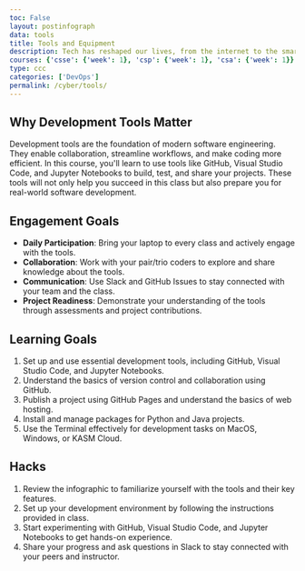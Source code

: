 ```yaml
---
toc: False 
layout: postinfograph
data: tools
title: Tools and Equipment
description: Tech has reshaped our lives, from the internet to the smartphone in your pocket, or the advent of AI. This course is opening new technology possibilities by equipping you with the developer tools that are the keys to boundless technology possibilities.
courses: {'csse': {'week': 1}, 'csp': {'week': 1}, 'csa': {'week': 1}}
type: ccc
categories: ['DevOps']
permalink: /cyber/tools/
---
```


## Why Development Tools Matter

Development tools are the foundation of modern software engineering. They enable collaboration, streamline workflows, and make coding more efficient. In this course, you'll learn to use tools like GitHub, Visual Studio Code, and Jupyter Notebooks to build, test, and share your projects. These tools will not only help you succeed in this class but also prepare you for real-world software development.

## Engagement Goals

* **Daily Participation**: Bring your laptop to every class and actively engage with the tools.
* **Collaboration**: Work with your pair/trio coders to explore and share knowledge about the tools.
* **Communication**: Use Slack and GitHub Issues to stay connected with your team and the class.
* **Project Readiness**: Demonstrate your understanding of the tools through assessments and project contributions.

## Learning Goals

1. Set up and use essential development tools, including GitHub, Visual Studio Code, and Jupyter Notebooks.
2. Understand the basics of version control and collaboration using GitHub.
3. Publish a project using GitHub Pages and understand the basics of web hosting.
4. Install and manage packages for Python and Java projects.
5. Use the Terminal effectively for development tasks on MacOS, Windows, or KASM Cloud.

## Hacks

1. Review the infographic to familiarize yourself with the tools and their key features.
2. Set up your development environment by following the instructions provided in class.
3. Start experimenting with GitHub, Visual Studio Code, and Jupyter Notebooks to get hands-on experience.
4. Share your progress and ask questions in Slack to stay connected with your peers and instructor.
